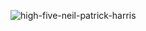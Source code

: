 ![high-five-neil-patrick-harris](https://user-images.githubusercontent.com/80084594/169673675-b2bb736a-cb03-4f26-8e08-1669e411a3ac.gif)
